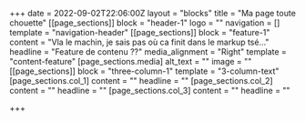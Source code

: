 +++
date = 2022-09-02T22:06:00Z
layout = "blocks"
title = "Ma page toute chouette"
[[page_sections]]
block = "header-1"
logo = ""
navigation = []
template = "navigation-header"
[[page_sections]]
block = "feature-1"
content = "Vla le machin, je sais pas où ca finit dans le markup tsé..."
headline = "Feature de contenu ??"
media_alignment = "Right"
template = "content-feature"
[page_sections.media]
alt_text = ""
image = ""
[[page_sections]]
block = "three-column-1"
template = "3-column-text"
[page_sections.col_1]
content = ""
headline = ""
[page_sections.col_2]
content = ""
headline = ""
[page_sections.col_3]
content = ""
headline = ""

+++

